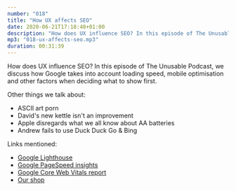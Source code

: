 ```yaml
---
number: "018"
title: "How UX affects SEO"
date: 2020-06-21T17:18:48+01:00
description: "How does UX influence SEO? In this episode of The Unusable Podcast, we discuss how Google takes into account loading speed, mobile optimisation and other factors when deciding what to show first."
mp3: "018-ux-affects-seo.mp3"
duration: 00:31:39
---
```


How does UX influence SEO? In this episode of The Unusable Podcast, we discuss how Google takes into account loading speed, mobile optimisation and other factors when deciding what to show first.

Other things we talk about:
 - ASCII art porn
 - David's new kettle isn't an improvement
 - Apple disregards what we all know about AA batteries
 - Andrew fails to use Duck Duck Go & Bing

Links mentioned:
 - [Google Lighthouse](https://developers.google.com/web/tools/lighthouse)
 - [Google PageSpeed insights](https://developers.google.com/speed/pagespeed/insights/)
 - [Google Core Web Vitals report](https://support.google.com/webmasters/answer/9205520?hl=en)
 - [Our shop](https://podcast.theunusable.com/shop/#!/)